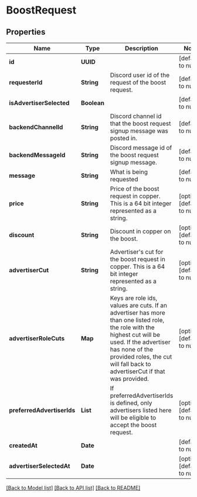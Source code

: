 # BoostRequest
## Properties

Name | Type | Description | Notes
------------ | ------------- | ------------- | -------------
**id** | **UUID** |  | [default to null]
**requesterId** | **String** | Discord user id of the request of the boost request. | [default to null]
**isAdvertiserSelected** | **Boolean** |  | [default to null]
**backendChannelId** | **String** | Discord channel id that the boost request signup message was posted in. | [default to null]
**backendMessageId** | **String** | Discord message id of the boost request signup message. | [default to null]
**message** | **String** | What is being requested | [default to null]
**price** | **String** | Price of the boost request in copper. This is a 64 bit integer represented as a string. | [optional] [default to null]
**discount** | **String** | Discount in copper on the boost. | [optional] [default to null]
**advertiserCut** | **String** | Advertiser&#39;s cut for the boost request in copper. This is a 64 bit integer represented as a string. | [optional] [default to null]
**advertiserRoleCuts** | **Map** | Keys are role ids, values are cuts. If an advertiser has more than one listed role, the role with the highest cut will be used. If the advertiser has none of the provided roles, the cut will fall back to advertiserCut if that was provided. | [optional] [default to null]
**preferredAdvertiserIds** | **List** | If preferredAdvertiserIds is defined, only advertisers listed here will be eligible to accept the boost request. | [optional] [default to null]
**createdAt** | **Date** |  | [default to null]
**advertiserSelectedAt** | **Date** |  | [optional] [default to null]

[[Back to Model list]](../README.md#documentation-for-models) [[Back to API list]](../README.md#documentation-for-api-endpoints) [[Back to README]](../README.md)

